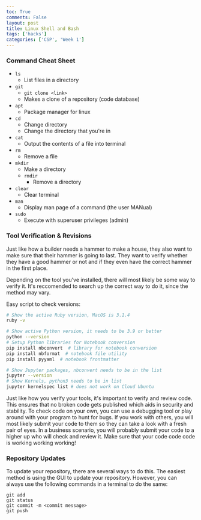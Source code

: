 ```yaml
---
toc: True
comments: False
layout: post
title: Linux Shell and Bash
tags: ['hacks']
categories: ['CSP', 'Week 1']
---
```


### Command Cheat Sheet

- `ls`
  - List files in a directory
- `git`
  - `git clone <link>`
  - Makes a clone of a repository (code database)
- `apt`
  - Package manager for linux
- `cd`
  - Change directory
  - Change the directory that you're in
- `cat`
  - Output the contents of a file into terminal
- `rm`
  - Remove a file
- `mkdir`
  - Make a directory
  - `rmdir`
    - Remove a directory
- `clear`
  - Clear terminal
- `man`
  - Display man page of a command (the user MANual)
- `sudo`
  - Execute with superuser privileges (admin)

### Tool Verification & Revisions

Just like how a builder needs a hammer to make a house, they also want to make sure that their hammer is going to last. They want to verify whether they have a good hammer or not and if they even have the correct hammer in the first place.

Depending on the tool you've installed, there will most likely be some way to verify it. It's reccomended to search up the correct way to do it, since the method may vary.

Easy script to check versions:

```bash
# Show the active Ruby version, MacOS is 3.1.4
ruby -v

# Show active Python version, it needs to be 3.9 or better
python --version
# Setup Python libraries for Notebook conversion
pip install nbconvert  # library for notebook conversion
pip install nbformat  # notebook file utility
pip install pyyaml  # notebook frontmatter

# Show Jupyter packages, nbconvert needs to be in the list
jupyter --version
# Show Kernels, python3 needs to be in list
jupyter kernelspec list # does not work on Cloud Ubuntu
```

Just like how you verify your tools, it's important to verify and review code. This ensures that no broken code gets published which aids in security and stability. To check code on your own, you can use a debugging tool or play around with your program to hunt for bugs. If you work with others, you will most likely submit your code to them so they can take a look with a fresh pair of eyes. In a business scenario, you will probably submit your code to a higher up who will check and review it. Make sure that your code code code is working working working!

### Repository Updates

To update your repository, there are several ways to do this. The easiest method is using the GUI to update your repository. However, you can always use the following commands in a terminal to do the same:

```git
git add
git status
git commit -m <commit message>
git push 
```

